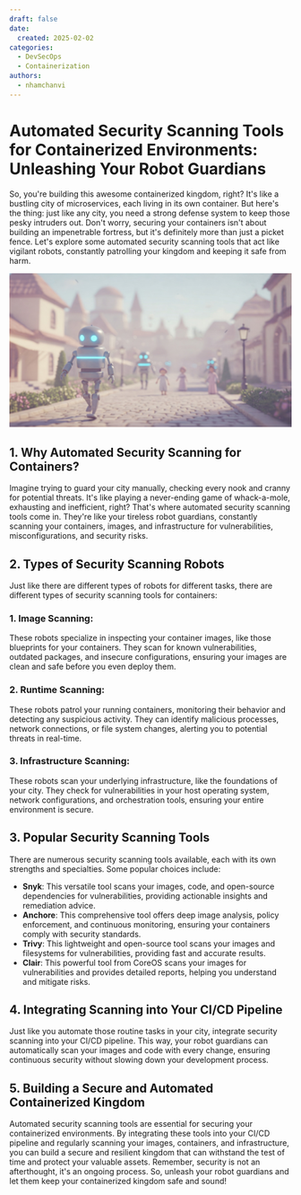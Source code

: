 ```yaml
---
draft: false
date:
  created: 2025-02-02
categories:
  - DevSecOps
  - Containerization
authors:
  - nhamchanvi
---
```


# Automated Security Scanning Tools for Containerized Environments: Unleashing Your Robot Guardians

So, you're building this awesome containerized kingdom, right? It's like a bustling city of microservices, each living in its own container. But here's the thing: just like any city, you need a strong defense system to keep those pesky intruders out. Don't worry, securing your containers isn't about building an impenetrable fortress, but it's definitely more than just a picket fence. Let's explore some automated security scanning tools that act like vigilant robots, constantly patrolling your kingdom and keeping it safe from harm.

[![Image]](./automated-security-scanning-tools-for-containerized-environments-unleashing-your-robot-guardians.md)

[Image]: ../../assets/security-scanning-robot.jpg

<!-- more -->

## 1. Why Automated Security Scanning for Containers?

Imagine trying to guard your city manually, checking every nook and cranny for potential threats. It's like playing a never-ending game of whack-a-mole, exhausting and inefficient, right? That's where automated security scanning tools come in. They're like your tireless robot guardians, constantly scanning your containers, images, and infrastructure for vulnerabilities, misconfigurations, and security risks.

## 2. Types of Security Scanning Robots

Just like there are different types of robots for different tasks, there are different types of security scanning tools for containers:

### 1. Image Scanning:

These robots specialize in inspecting your container images, like those blueprints for your containers. They scan for known vulnerabilities, outdated packages, and insecure configurations, ensuring your images are clean and safe before you even deploy them.

### 2. Runtime Scanning:

These robots patrol your running containers, monitoring their behavior and detecting any suspicious activity. They can identify malicious processes, network connections, or file system changes, alerting you to potential threats in real-time.

### 3. Infrastructure Scanning:

These robots scan your underlying infrastructure, like the foundations of your city. They check for vulnerabilities in your host operating system, network configurations, and orchestration tools, ensuring your entire environment is secure.

## 3. Popular Security Scanning Tools

There are numerous security scanning tools available, each with its own strengths and specialties. Some popular choices include:

- **Snyk**: This versatile tool scans your images, code, and open-source dependencies for vulnerabilities, providing actionable insights and remediation advice.
- **Anchore**: This comprehensive tool offers deep image analysis, policy enforcement, and continuous monitoring, ensuring your containers comply with security standards.
- **Trivy**: This lightweight and open-source tool scans your images and filesystems for vulnerabilities, providing fast and accurate results.
- **Clair**: This powerful tool from CoreOS scans your images for vulnerabilities and provides detailed reports, helping you understand and mitigate risks.

## 4. Integrating Scanning into Your CI/CD Pipeline

Just like you automate those routine tasks in your city, integrate security scanning into your CI/CD pipeline. This way, your robot guardians can automatically scan your images and code with every change, ensuring continuous security without slowing down your development process.

## 5. Building a Secure and Automated Containerized Kingdom

Automated security scanning tools are essential for securing your containerized environments. By integrating these tools into your CI/CD pipeline and regularly scanning your images, containers, and infrastructure, you can build a secure and resilient kingdom that can withstand the test of time and protect your valuable assets. Remember, security is not an afterthought, it's an ongoing process. So, unleash your robot guardians and let them keep your containerized kingdom safe and sound!
